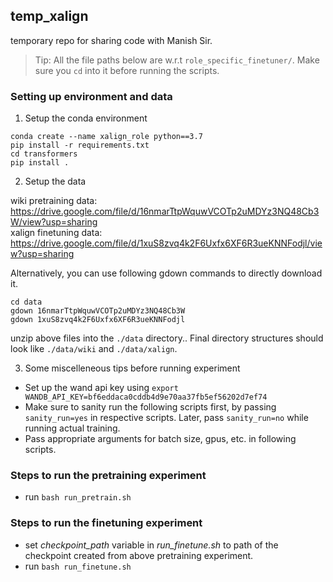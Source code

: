 ## temp_xalign
temporary repo for sharing code with Manish Sir.

> Tip: All the file paths below are w.r.t `role_specific_finetuner/`. Make sure you `cd` into it before running the scripts.

### Setting up environment and data
1. Setup the conda environment
```
conda create --name xalign_role python==3.7
pip install -r requirements.txt
cd transformers
pip install .
```

2. Setup the data

wiki pretraining data: https://drive.google.com/file/d/16nmarTtpWquwVCOTp2uMDYz3NQ48Cb3W/view?usp=sharing <br>
xalign finetuning data: https://drive.google.com/file/d/1xuS8zvq4k2F6Uxfx6XF6R3ueKNNFodjl/view?usp=sharing

Alternatively, you can use following gdown commands to directly download it.
```
cd data
gdown 16nmarTtpWquwVCOTp2uMDYz3NQ48Cb3W 
gdown 1xuS8zvq4k2F6Uxfx6XF6R3ueKNNFodjl
```
unzip above files into the `./data` directory.. Final directory structures should look like `./data/wiki` and `./data/xalign`.

3. Some miscelleneous tips before running experiment
  * Set up the wand api key using `export WANDB_API_KEY=bf6eddaca0cddb4d9e70aa37fb5ef56202d7ef74`
  * Make sure to sanity run the following scripts first, by passing `sanity_run=yes` in respective scripts. Later, pass `sanity_run=no` while running actual training.
  * Pass appropriate arguments for batch size, gpus, etc. in following scripts.
  
### Steps to run the pretraining experiment
* run `bash run_pretrain.sh`

### Steps to run the finetuning experiment
* set *checkpoint_path* variable in *run_finetune.sh*  to path of the checkpoint created from above pretraining experiment.
* run `bash run_finetune.sh`

